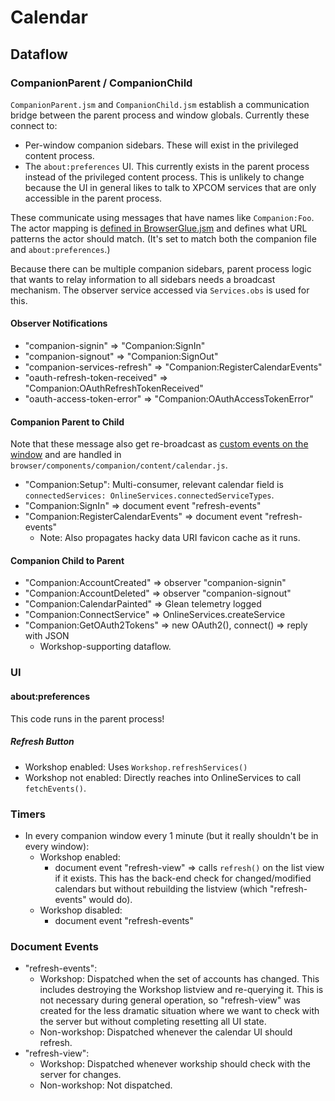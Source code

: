 # Calendar

## Dataflow

### CompanionParent / CompanionChild

`CompanionParent.jsm` and `CompanionChild.jsm` establish a communication bridge
between the parent process and window globals.  Currently these connect to:
- Per-window companion sidebars.  These will exist in the privileged content
  process.
- The `about:preferences` UI.  This currently exists in the parent process
  instead of the privileged content process.  This is unlikely to change because
  the UI in general likes to talk to XPCOM services that are only accessible
  in the parent process.

These communicate using messages that have names like `Companion:Foo`.  The
actor mapping is [defined in BrowserGlue.jsm](https://searchfox.org/mozilla-pine/rev/62ca671af7d48f8b0ac4e4d144c4fd9e7779ff34/browser/components/BrowserGlue.jsm#1307-1321)
and defines what URL patterns the actor should match.  (It's set to match both
the companion file and `about:preferences`.)

Because there can be multiple companion sidebars, parent process logic that
wants to relay information to all sidebars needs a broadcast mechanism.  The
observer service accessed via `Services.obs` is used for this.

#### Observer Notifications

- "companion-signin" => "Companion:SignIn"
- "companion-signout" => "Companion:SignOut"
- "companion-services-refresh" => "Companion:RegisterCalendarEvents"
- "oauth-refresh-token-received" => "Companion:OAuthRefreshTokenReceived"
- "oauth-access-token-error" => "Companion:OAuthAccessTokenError"

#### Companion Parent to Child

Note that these message also get re-broadcast as
[custom events on the window](https://searchfox.org/mozilla-pine/rev/62ca671af7d48f8b0ac4e4d144c4fd9e7779ff34/browser/components/companion/CompanionChild.jsm#169,174,177)
and are handled in `browser/components/companion/content/calendar.js`.

- "Companion:Setup": Multi-consumer, relevant calendar field is
  `connectedServices: OnlineServices.connectedServiceTypes`.
- "Companion:SignIn" => document event "refresh-events"
- "Companion:RegisterCalendarEvents" => document event "refresh-events"
  - Note: Also propagates hacky data URI favicon cache as it runs.

#### Companion Child to Parent

- "Companion:AccountCreated" => observer "companion-signin"
- "Companion:AccountDeleted" => observer "companion-signout"
- "Companion:CalendarPainted" => Glean telemetry logged
- "Companion:ConnectService" => OnlineServices.createService
- "Companion:GetOAuth2Tokens" => new OAuth2(), connect() => reply with JSON
  - Workshop-supporting dataflow.

### UI

#### about:preferences

This code runs in the parent process!

##### Refresh Button

- Workshop enabled: Uses `Workshop.refreshServices()`
- Workshop not enabled: Directly reaches into OnlineServices to call
  `fetchEvents()`.


### Timers

- In every companion window every 1 minute (but it really shouldn't be in every
  window):
  - Workshop enabled:
    - document event "refresh-view" => calls `refresh()` on the list view if it
      exists.  This has the back-end check for changed/modified calendars but
      without rebuilding the listview (which "refresh-events" would do).
  - Workshop disabled:
    - document event "refresh-events"

### Document Events

- "refresh-events":
  - Workshop: Dispatched when the set of accounts has changed.  This includes
    destroying the Workshop listview and re-querying it.  This is not necessary
    during general operation, so "refresh-view" was created for the less
    dramatic situation where we want to check with the server but without
    completing resetting all UI state.
  - Non-workshop: Dispatched whenever the calendar UI should refresh.
- "refresh-view":
  - Workshop: Dispatched whenever workship should check with the server for
    changes.
  - Non-workshop: Not dispatched.

